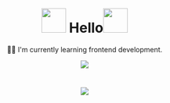 


 <h1 align="center"><a href="https://github.com/O-Julia-O"><img src="https://user-images.githubusercontent.com/81177974/233072897-83f3aa66-9946-4eb9-8b15-1725075f569a.gif" width="50px" height="50px"></a> Hello<a href="https://github.com/O-Julia-O"><img src="https://user-images.githubusercontent.com/81177974/233072897-83f3aa66-9946-4eb9-8b15-1725075f569a.gif" width="50px" height="50px"></a> </h1>

<p align="center"> 👩‍💻 I'm currently learning frontend development.</p>



<p align="center">
 <a href="https://github.com/O-Julia-O"><img src="https://skillicons.dev/icons?i=js,html,css,bootstrap"></a>
 </p> 
 
  <h1></h1>
  
<p align="center">
 <a href="https://github.com/O-Julia-O"><img src="https://api.githubtrends.io/user/svg/O-Julia-O/langs?time_range=one_year&use_percent=True&include_private=True&theme=classic"></a>
 
